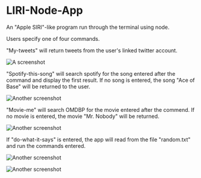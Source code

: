 # LIRI-Node-App
An "Apple SIRI"-like program run through the terminal using node.

Users specify one of four commands.

"My-tweets" will return tweets from the user's linked twitter account.

![A screenshot](http://i301.photobucket.com/albums/nn65/reversethis/Screen%20Shot%202017-08-14%20at%209.49.44%20PM_1.png)

"Spotify-this-song" will search spotify for the song entered after the command and display the first result. If no song is entered, the song "Ace of Base" will be returned to the user. 

![Another screenshot](http://i301.photobucket.com/albums/nn65/reversethis/Screen%20Shot%202017-08-14%20at%209.51.17%20PM.png)

"Movie-me" will search OMDBP for the movie entered after the commend. If no movie is entered, the movie "Mr. Nobody" will be returned.

![Another screenshot](http://i301.photobucket.com/albums/nn65/reversethis/Screen%20Shot%202017-08-14%20at%209.53.56%20PM.png)

If "do-what-it-says" is entered, the app will read from the file "random.txt" and run the commands entered.

![Another screenshot](http://i301.photobucket.com/albums/nn65/reversethis/Screen%20Shot%202017-08-14%20at%209.54.52%20PM.png)

![Another screenshot](http://i301.photobucket.com/albums/nn65/reversethis/Screen%20Shot%202017-08-14%20at%209.53.56%20PM.png)

